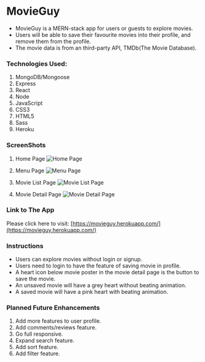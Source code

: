 # MovieGuy

- MovieGuy is a MERN-stack app for users or guests to explore movies.
- Users will be able to save their favourite movies into their profile, and remove them from the profile.
- The movie data is from an third-party API, TMDb(The Movie Database).

### Technologies Used:
1. MongoDB/Mongoose
2. Express
3. React
4. Node
5. JavaScript
6. CSS3
7. HTML5
8. Sass
9. Heroku

### ScreenShots
1. Home Page
![Home Page](https://i.imgur.com/r3KOuIu.png)

2. Menu Page
![Menu Page](https://i.imgur.com/XU9Xt40.png)

3. Movie List Page
![Movie List Page](https://i.imgur.com/OSngLI4.jpg)

4. Movie Detail Page
![Movie Detail Page](https://i.imgur.com/Y2QM0GO.png)

### Link to The App
Please click here to visit: 
[https://movieguy.herokuapp.com/](https://movieguy.herokuapp.com/)

### Instructions
- Users can explore movies without login or signup.
- Users need to login to have the feature of saving movie in profile.
- A heart icon below movie poster in the movie detail page is the button to save the movie.
- An unsaved movie will have a grey heart without beating animation.
- A saved movie will have a pink heart with beating animation.

### Planned Future Enhancements
1. Add more features to user profile.
2. Add comments/reviews feature.
3. Go full responsive.
4. Expand search feature.
5. Add sort feature.
6. Add filter feature.